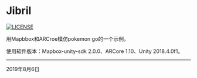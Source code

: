 # Jibril

[![LICENSE](https://img.shields.io/badge/license-Anti%20996-blue.svg)](https://github.com/996icu/996.ICU/blob/master/LICENSE)

用Mapbbox和ARCroe模仿pokemon go的一个示例。

使用软件版本：Mapbox-unity-sdk 2.0.0、ARCore 1.10、Unity 2018.4.0f1。

----------
2019年8月6日
